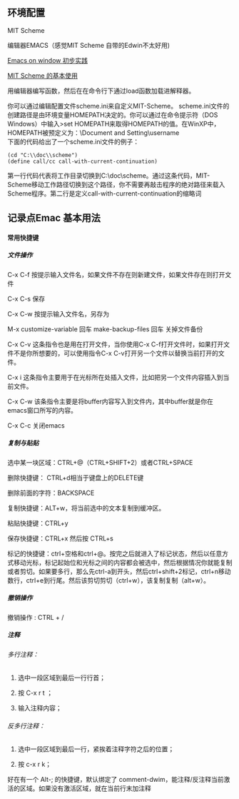 
## 环境配置  

MIT Scheme

编辑器EMACS（感觉MIT Scheme 自带的Edwin不太好用)    

[Emacs on window 初步实践](https://www.codelast.com/%E5%8E%9F%E5%88%9B-emacs-on-windows%E5%88%9D%E6%AD%A5%E5%AE%9E%E8%B7%B5/)    

[MIT Scheme 的基本使用](http://www.math.pku.edu.cn/teachers/qiuzy/progtech/scheme/mit_scheme.htm)

用编辑器编写函数，然后在在命令行下通过load函数加载进解释器。

你可以通过编辑配置文件scheme.ini来自定义MIT-Scheme。     scheme.ini文件的创建路径是由环境变量HOMEPATH决定的。你可以通过在命令提示符（DOS Windows）中输入>set HOMEPATH来取得HOMEPATH的值。在WinXP中，HOMEPATH被预定义为：\Document and Setting\username    
下面的代码给出了一个scheme.ini文件的例子：    

    (cd "C:\\doc\\scheme")
    (define call/cc call-with-current-continuation)
第一行代码代表将工作目录切换到C:\doc\scheme。通过这条代码，MIT-Scheme移动工作路径切换到这个路径，你不需要再敲击程序的绝对路径来载入Scheme程序。第二行是定义call-with-current-continuation的缩略词



## 记录点Emac 基本用法



#### 常用快捷键

##### 文件操作  

C-x C-f    按提示输入文件名，如果文件不存在则新建文件，如果文件存在则打开文件

C-x C-s    保存  

C-x C-w    按提示输入文件名，另存为  

M-x customize-variable 回车 make-backup-files 回车     关掉文件备份  


C-x C-v   这条指令也是用在打开文件，当你使用C-x C-f打开文件时，如果打开文件不是你所想要的，可以使用指令C-x   C-v打开另一个文件以替换当前打开的文件。  

C-x i  这条指令主要用于在光标所在处插入文件，比如把另一个文件内容插入到当前文件。    

C-x C-w  该条指令主要是将buffer内容写入到文件内，其中buffer就是你在emacs窗口所写的内容。  

C-x C-c  关闭emacs  


##### 复制与贴贴  

选中某一块区域：CTRL+@（CTRL+SHIFT+2）或者CTRL+SPACE    

删除快捷键： CTRL+d相当于键盘上的DELETE键 

删除前面的字符：BACKSPACE  

复制快捷键：ALT+w，将当前选中的文本复制到缓冲区。  

粘贴快捷键：CTRL+y  

保存快捷键：CTRL+x 然后按 CTRL+s  

标记的快捷键：ctrl+空格和ctrl+@。按完之后就进入了标记状态，然后以任意方式移动光标，标记起始位和光标之间的内容都会被选中，然后根据情况你就能复制或者剪切。如果要多行，那么先ctrl-a到开头，然后ctrl+shift+2标记，ctrl+n移动数行，ctrl+e到行尾。然后该剪切剪切（ctrl+w），该复制复制（alt+w）。  

##### 撤销操作      

撤销操作 : CTRL + /  


##### 注释    

###### 多行注释：  

1. 选中一段区域到最后一行行首；  

2. 按 C-x r t ；  

3. 输入注释内容；  

###### 反多行注释：  

1. 选中一段区域到最后一行，紧挨着注释字符之后的位置；  

2. 按 c-x r k；  

好在有一个 Alt-; 的快捷键，默认绑定了 comment-dwim，能注释/反注释当前激活的区域。如果没有激活区域，就在当前行末加注释  

 


